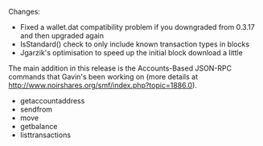 Changes:
* Fixed a wallet.dat compatibility problem if you downgraded from 0.3.17 and then upgraded again
* IsStandard() check to only include known transaction types in blocks
* Jgarzik's optimisation to speed up the initial block download a little

The main addition in this release is the Accounts-Based JSON-RPC commands that Gavin's been working on (more details at http://www.noirshares.org/smf/index.php?topic=1886.0).  
* getaccountaddress
* sendfrom
* move
* getbalance
* listtransactions
